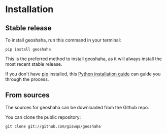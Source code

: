 # Installation

## Stable release

To install geoshaha, run this command in your terminal:

```
pip install geoshaha
```

This is the preferred method to install geoshaha, as it will always install the most recent stable release.

If you don't have [pip](https://pip.pypa.io) installed, this [Python installation guide](http://docs.python-guide.org/en/latest/starting/installation/) can guide you through the process.

## From sources

The sources for geoshaha can be downloaded from the Github repo.

You can clone the public repository:

```
git clone git://github.com/giswqs/geoshaha
```
